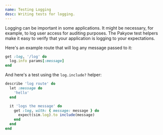 ```yaml
---
name: Testing Logging
desc: Writing tests for logging.
---
```


Logging can be important in some applications. It might be necessary, for
example, to log user access for auditing purposes. The Pakyow test helpers make
it easy to verify that your application is logging to your expectations.

Here's an example route that will log any message passed to it:

```ruby
get :log, '/log' do
  log.info params[:message]
end
```

And here's a test using the `log.include?` helper:

```ruby
describe 'log route' do
  let :message do
    'hello'
  end

  it 'logs the message' do
    get :log, with: { message: message } do
      expect(sim.log).to include(message)
    end
  end
end
```
